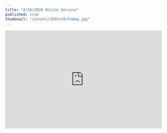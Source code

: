 ```yaml
---
title: "4/16/2020 Online Service"
published: true
thumbnail: "/assets/J93hxt0rFsAmq.jpg"
---
```

<iframe width="100%" height="315" src="https://www.youtube.com/embed/J93hxt0rFsA" frameborder="0" allow="accelerometer; autoplay; encrypted-media; gyroscope; picture-in-picture" allowfullscreen></iframe>